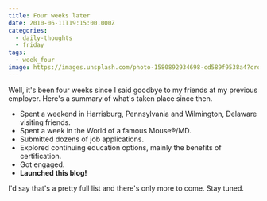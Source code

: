 ```yaml
---
title: Four weeks later
date: 2010-06-11T19:15:00.000Z
categories:
  - daily-thoughts
  - friday
tags:
  - week_four
image: https://images.unsplash.com/photo-1580892934698-cd589f9538a4?crop=entropy&cs=tinysrgb&fit=max&fm=jpg&ixid=M3w1NjAyODl8MHwxfHNlYXJjaHwxfHxmb3VyJTIwd2Vla3MlMjBsYXRlcnxlbnwwfHx8fDE3MDY1ODQyNzB8MA&ixlib=rb-4.0.3&q=80&w=1080
---
```

Well, it's been four weeks since I said goodbye to my friends at my previous employer. Here's a summary of what's taken place since then.

- Spent a weekend in Harrisburg, Pennsylvania and Wilmington, Delaware visiting friends.
- Spent a week in the World of a famous Mouse®/MD.
- Submitted dozens of job applications.
- Explored continuing education options, mainly the benefits of certification.
- Got engaged.
- **Launched this blog!**

I'd say that's a pretty full list and there's only more to come. Stay tuned.
